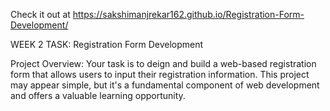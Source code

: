 Check it out at https://sakshimanjrekar162.github.io/Registration-Form-Development/

 WEEK 2 TASK: Registration Form Development

 Project Overview: Your task is to deign and build a web-based registration form that allows users to input their registration information. This project may appear simple, but it's a fundamental component of web development and offers a valuable learning opportunity.
